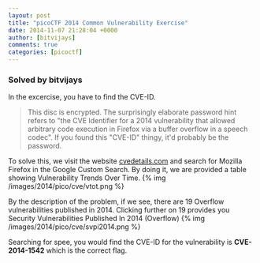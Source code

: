 ```yaml
---
layout: post
title: "picoCTF 2014 Common Vulnerability Exercise"
date: 2014-11-07 21:28:04 +0000
author: [bitvijays]
comments: true
categories: [picoctf]
---
```


### Solved by bitvijays

In the excercise, you have to find the CVE-ID. 
>This disc is encrypted. The surprisingly elaborate password hint refers to "the CVE Identifier for a 2014 vulnerability that allowed arbitrary code execution in Firefox via a buffer overflow in a speech codec". If you found this "CVE-ID" thingy, it'd probably be the password.

To solve this, we visit the website <a href="http://www.cvedetails.com/">cvedetails.com</a> and search for Mozilla Firefox in the Google Custom Search. By doing it, we are provided a table showing Vulnerability Trends Over Time. 
{% img /images/2014/pico/cve/vtot.png %}

By the description of the problem, if we see, there are 19 Overflow vulnerabilities published in 2014. Clicking further on 19 provides you Security Vulnerabilities Published In 2014 (Overflow)
{% img /images/2014/pico/cve/svpi2014.png %}

Searching for spee, you would find the CVE-ID for the vulnerability is **CVE-2014-1542** which is the correct flag.

